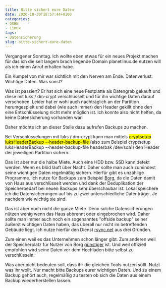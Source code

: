 ```yaml
---
title: Bitte sichert eure Daten
date: 2020-10-30T18:57:44+0100
categories:
- OSBN
- Linux
tags:
- Datensicherung  
slug: bitte-sichert-eure-daten
---
```

Vergangener Sonntag. Ich wollte eben etwas für ein neues Projekt machen für das ich die seit langem brach liegende Domain planetlinux.de nutzen will als ich einen Anruf erhalten habe.

Ein Kumpel von mir war sichtlich mit den Nerven am Ende. Datenverlust. Wichtige Daten. Was sonst?

Was ist passiert? Er hat sich eine neue Festplatte als Datengrab gekauft und diese mit luks / dm-crypt verschlüsselt und für ihn wichtige Daten darauf verschoben. Leider hat er wohl auch nachträglich an der Partition herumgespielt und dabei (wie auch immer) den Header gekillt ohne den eine Entschlüsselung nicht mehr möglich ist. Ich konnte also nicht helfen, da keine Datensicherung vorhanden war.

Daher möchte ich an dieser Stelle dazu aufrufen Backups zu machen.

Bei Verschlüsselungen mit luks / dm-crypt kann man mittels <mark>cryptsetup luksHeaderBackup --header-backup-file <file> <device></mark> (also zum Beispiel cryptsetup luksHeaderBackup --header-backup-file headerbak /dev/sda1) den Header der jeweiligen Partition sichern.

Das ist aber nur die halbe Miete. Auch eine HDD bzw. SSD kann defekt werden. Wenn es blöd läuft über Nacht. Daher sollte man auch zumindest seine wichtigen Daten regelmäßig sichern. Hierfür gibt es unzählige Programme. Ich nutze für Backups zum Beispiel [Borg](https://www.borgbackup.org), da die Daten damit von Haus aus verschlüsselt werden und dank der Deduplikation der Speicherbedarf bei neuen Backups sehr überschaubar ist. Lokal speichere ich die Datensicherungen auf bis zu zwei unterschiedliche Datenträger. Je nachdem wie wichtig sie sind.

Das ist aber noch nicht die ganze Miete. Denn solche Datensicherungen nützen wenig wenn das Haus abbrennt oder eingebrochen wird. Daher sollte man immer auch noch ein sogenanntes "offside backup" seiner äußerst wichtigen Daten haben, das überall nur nicht im betreffenden Gebäude liegt. Ich nutze hierfür den Dienst [rsync.net](https://www.rsync.net) aus drei Gründen.

Zum einen weil es das Unternehmen schon länger gibt. Zum anderen weil der Speicherplatz für Nutzer von Borg [günstiger](https://www.rsync.net/products/borg.html) ist. Und weil offiziell empfohlen wird seine Daten vor dem Hochladen bitte selbst zu verschlüsseln.

Was aber nicht bedeuten soll, dass ihr die gleichen Tools nutzen sollt. Nutzt was ihr wollt. Nur macht bitte Backups eurer wichtigen Daten. Und zu einem Backup gehört auch, regelmäßig zu testen ob sich die Daten aus einem Backup wiederherstellen lassen.